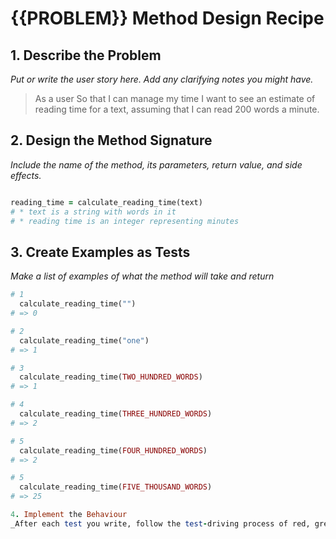 # {{PROBLEM}} Method Design Recipe

## 1. Describe the Problem
_Put or write the user story here. Add any clarifying notes you might have._

> As a user
> So that I can manage my time
> I want to see an estimate of reading time for a text, assuming that I can read 200 words a minute.


## 2. Design the Method Signature
_Include the name of the method, its parameters, return value, and side effects._
```ruby 

reading_time = calculate_reading_time(text)
# * text is a string with words in it
# * reading time is an integer representing minutes
```


## 3. Create Examples as Tests
_Make a list of examples of what the method will take and return_

```ruby
# 1
  calculate_reading_time("") 
# => 0

# 2
  calculate_reading_time("one") 
# => 1

# 3
  calculate_reading_time(TWO_HUNDRED_WORDS)
# => 1

# 4
  calculate_reading_time(THREE_HUNDRED_WORDS)
# => 2

# 5
  calculate_reading_time(FOUR_HUNDRED_WORDS)
# => 2

# 5
  calculate_reading_time(FIVE_THOUSAND_WORDS)
# => 25

4. Implement the Behaviour
_After each test you write, follow the test-driving process of red, green, ref_